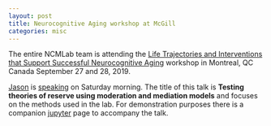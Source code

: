 ```yaml
---
layout: post
title: Neurocognitive Aging workshop at McGill
categories: misc
---
```

The entire NCMLab team is attending the [Life Trajectories and Interventions that Support Successful Neurocognitive Aging](https://www.eventbrite.ca/e/montreal-aging-dementia-symposium-sept-27-28-2019-mcgill-university-registration-55997643459?utm_term=eventurl_text) workshop in Montreal, QC Canada September 27 and 28, 2019.

[Jason](../../../../jason/jason.html) is [speaking](https://docs.google.com/presentation/d/1qHzS6foZjhKXStR54JbZI8erdYHr-9My1PKKIw9V-MM/edit?usp=sharing) on Saturday morning. The title of this talk is **Testing theories of reserve using moderation and mediation models** and focuses on the methods used in the lab. For demonstration purposes there is a companion [jupyter](https://colab.research.google.com/drive/1yyiWc9kN4-oD1V7oeyRdaY6qFIUUHxrM) page to accompany the talk.


